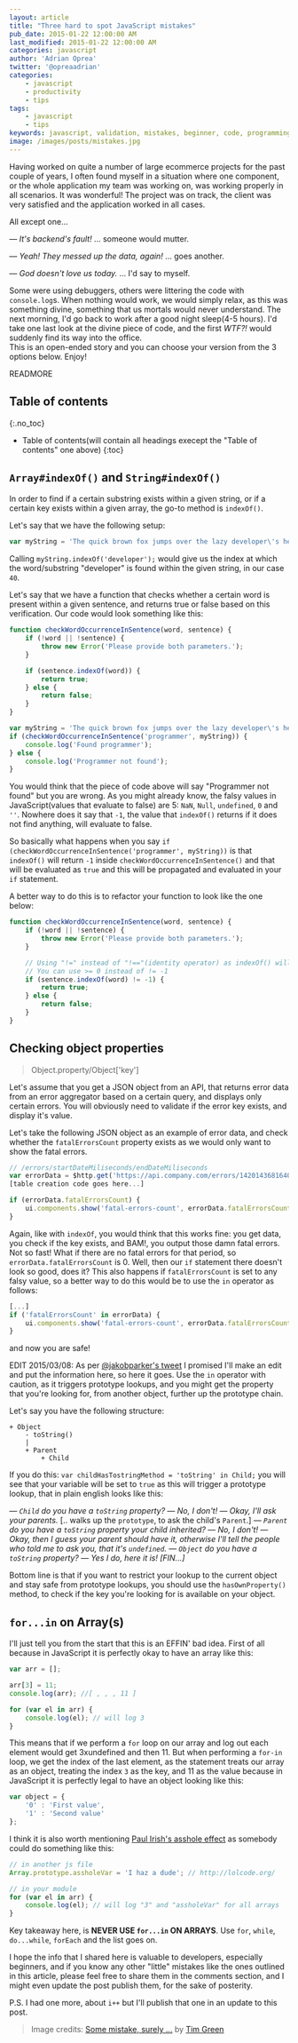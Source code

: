 ```yaml
---
layout: article
title: "Three hard to spot JavaScript mistakes"
pub_date: 2015-01-22 12:00:00 AM
last_modified: 2015-01-22 12:00:00 AM
categories: javascript
author: 'Adrian Oprea'
twitter: '@opreaadrian'
categories:
    - javascript
    - productivity
    - tips
tags:
    - javascript
    - tips
keywords: javascript, validation, mistakes, beginner, code, programming, objects, indexOf, for-in, loops
image: /images/posts/mistakes.jpg
---
```


Having worked on quite a number of large ecommerce projects for the past couple of years, 
I often found myself in a situation where one component, or the whole application my team was working on, was working properly in all scenarios.
It was wonderful! The project was on track, the client was very satisfied and the application worked in all cases.

All except one...

&mdash; *It's backend's fault!* ... someone would mutter.  

&mdash; *Yeah! They messed up the data, again!* ... goes another.  

&mdash; *God doesn't love us today.*  ... I'd say to myself.  

Some were using debuggers, others were littering the code with `console.log`s. 
When nothing would work, we would simply relax, as this was something divine, 
something that us mortals would never understand.
The next morning, I'd go back to work after a good night sleep(4-5 hours). 
I'd take one last look at the divine piece of code, and the first *WTF?!* would suddenly find its way into the office.  
This is an open-ended story and you can choose your version from the 3 options below. Enjoy!

READMORE

## Table of contents
{:.no_toc}

* Table of contents(will contain all headings execept the "Table of contents" one above)
{:toc}

## `Array#indexOf()` and `String#indexOf()`

In order to find if a certain substring exists within a given string, or if a certain key exists within a given array, the go-to method is `indexOf()`.

Let's say that we have the following setup:

```javascript
var myString = 'The quick brown fox jumps over the lazy developer\'s head';
```

Calling `myString.indexOf('developer');` would give us the index at which the word/substring "developer" is found within the given string, in our case `40`.

Let's say that we have a function that checks whether a certain word is present within a given sentence, and returns true or false based on this verification. Our code would look something like this:

```javascript
function checkWordOccurrenceInSentence(word, sentence) {
    if (!word || !sentence) {
        throw new Error('Please provide both parameters.');
    }

    if (sentence.indexOf(word)) {
        return true;
    } else {
        return false;
    }
}

var myString = 'The quick brown fox jumps over the lazy developer\'s head';
if (checkWordOccurrenceInSentence('programmer', myString)) {
    console.log('Found programmer');
} else {
    console.log('Programmer not found');
}
```

You would think that the piece of code above will say "Programmer not found" but you are wrong. As you might already know, the falsy values in JavaScript(values that evaluate to false) are 5: `NaN`, `Null`, `undefined`, `0` and `''`. Nowhere does it say that `-1`, the value that `indexOf()` returns if it does not find anything, will evaluate to false.

So basically what happens when you say `if (checkWordOccurrenceInSentence('programmer', myString))`
is that `indexOf()` will return `-1` inside `checkWordOccurrenceInSentence()` and that will be evaluated as `true` and this will be propagated and evaluated in your `if` statement.

A better way to do this is to refactor your function to look like the one below:

```javascript
function checkWordOccurrenceInSentence(word, sentence) {
    if (!word || !sentence) {
        throw new Error('Please provide both parameters.');
    }

    // Using "!=" instead of "!=="(identity operator) as indexOf() will not trick us
    // You can use >= 0 instead of != -1
    if (sentence.indexOf(word) != -1) {
        return true;
    } else {
        return false;
    }
}
```


## Checking object properties
> Object.property/Object['key']

Let's assume that you get a JSON object from an API, that returns error data from an error aggregator based on a certain query, and displays only certain errors. You will obviously need to validate if the error key exists, and display it's value.

Let's take the following JSON object as an example of error data, and check whether the `fatalErrorsCount` property exists as we would only want to show the fatal errors.

```javascript
// /errors/startDateMiliseconds/endDateMiliseconds
var errorData = $http.get('https://api.company.com/errors/14201436816409/1421882120458');
[table creation code goes here...]

if (errorData.fatalErrorsCount) {
    ui.components.show('fatal-errors-count', errorData.fatalErrorsCount);
}
```

Again, like with `indexOf`, you would think that this works fine: you get data, you check if the key exists, and BAM!, you output those damn fatal errors. Not so fast!
What if there are no fatal errors for that period, so `errorData.fatalErrorsCount` is 0. Well, then our `if` statement there doesn't look so good, does it? This also happens if `fatalErrorsCount` is set to any falsy value, so a better way to do this would be to use the `in` operator as follows:

```javascript
[...]
if ('fatalErrorsCount' in errorData) {
    ui.components.show('fatal-errors-count', errorData.fatalErrorsCount);
}
```

and now you are safe!

EDIT 2015/03/08: As per [@jakobparker's tweet](https://twitter.com/jacobparker/status/568519846050205696) I promised I'll make an edit and put the information here, so here it goes.
Use the `in` operator with caution, as it triggers prototype lookups, and you might get the property that you're looking for, from another object, further up the prototype chain.

Let's say you have the following structure:

```
+ Object
    - toString()
    |
    + Parent
        + Child
```

If you do this: `var childHasTostringMethod = 'toString' in Child;` you will see that your variable will be set to `true` as this will trigger a prototype lookup, that in plain english looks like this:

&mdash; *`Child` do you have a `toString` property?*
&mdash; *No, I don't!*
&mdash; *Okay, I'll ask your parents.* [.. walks up the `prototype`, to ask the child's `Parent`.]
&mdash; *`Parent` do you have a `toString` property your child inherited?*
&mdash; *No, I don't!*
&mdash; *Okay, then I guess your parent should have it, otherwise I'll tell the people who told me to ask you, that it's `undefined`.*
&mdash; *`Object` do you have a `toString` property?*
&mdash; *Yes I do, here it is!*
*[FIN...]*

Bottom line is that if you want to restrict your lookup to the current object and stay safe from prototype lookups, you should use the `hasOwnProperty()` method, to check if the key you're looking for is available on your object.

## `for...in` on Array(s)

I'll just tell you from the start that this is an EFFIN' bad idea. First of all because in JavaScript it is perfectly okay to have an array like this:

```javascript
var arr = [];

arr[3] = 11;
console.log(arr); //[ , , , 11 ]

for (var el in arr) {
    console.log(el); // will log 3
}
```

This means that if we perform a `for` loop on our array and log out each element would get 3xundefined and then 11.
But when performing a `for-in` loop, we get the index of the last element, as the statement treats our array as an object, treating the index `3` as the key, and 11 as the value because in JavaScript it is perfectly legal to have an object looking like this:

```javascript
var object = {
    '0' : 'First value',
    '1' : 'Second value'
};
```

I think it is also worth mentioning [Paul Irish's asshole effect](http://vimeo.com/12529436#t=272) as somebody could do something like this:

```javascript
// in another js file
Array.prototype.assholeVar = 'I haz a dude'; // http://lolcode.org/

// in your module
for (var el in arr) {
    console.log(el); // will log "3" and "assholeVar" for all arrays
}
```

Key takeaway here, is __NEVER USE `for...in` ON ARRAYS__. Use `for`, `while`, `do...while`, `forEach` and the list goes on.

I hope the info that I shared here is valuable to developers, especially beginners, and if you know any other "little" mistakes like the ones outlined in this article, please feel free to share them in the comments section, and I might even update the post publish them, for the sake of posterity.

P.S. I had one more, about `i++` but I'll publish that one in an update to this post.

> Image credits: [Some mistake, surely ...](https://flic.kr/p/nrHJrx) by [Tim Green](https://www.flickr.com/photos/atoach/)
